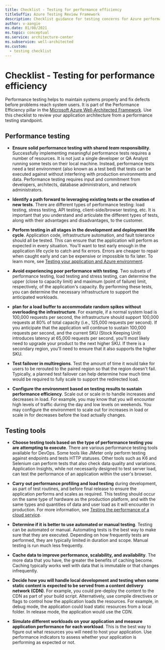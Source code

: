 ```yaml
---
title: Checklist - Testing for performance efficiency
titleSuffix: Azure Testing Review Framework
description: Checklist guidance for testing concerns for Azure performance efficiency.
author: v-aangie
ms.date: 01/08/2021
ms.topic: conceptual
ms.service: architecture-center
ms.subservice: well-architected
ms.custom:
  - testing checklist
---
```


# Checklist - Testing for performance efficiency

Performance testing helps to maintain systems properly and fix defects before problems reach system users. It is part of the Performance Efficiency pillar in the [Microsoft Azure Well-Architected Framework](../index.md). Use this checklist to review your application architecture from a performance testing standpoint.

## Performance testing

- **Ensure solid performance testing with shared *team* responsibility**. Successfully implementing meaningful performance tests requires a number of resources. It is not just a single developer or QA Analyst running some tests on their local machine. Instead, performance tests need a test environment (also known as a test bed) that tests can be executed against without interfering with production environments and data. Performance testing requires input and commitment from developers, architects, database administrators, and network administrators.

- **Identify a path forward to leveraging existing tests or the creation of new tests**. There are different types of performance testing: load testing, stress testing, API testing, client-side/browser testing, etc. It is important that you understand and articulate the different types of tests, along with their advantages and disadvantages, to the customer.

- **Perform testing in all stages in the development and deployment life cycle**.  Application code, infrastructure automation, and fault tolerance should all be tested. This can ensure that the application will perform as expected in every situation. You'll want to test early enough in the application life cycle to catch and fix errors. Errors are cheaper to repair when caught early and can be expensive or impossible to fix later. To learn more, see [Testing your application and Azure environment](/azure/architecture/framework/devops/release-engineering-testing).

- **Avoid experiencing poor performance with testing**. Two subsets of performance testing, load testing and stress testing, can determine the upper (close to capacity limit) and maximum (point of failure) limit, respectively, of the application's capacity. By performing these tests, you can determine the necessary infrastructure to support the anticipated workloads.

- **plan for a load buffer to accommodate random spikes without overloading the infrastructure**. For example, if a normal system load is 100,000 requests per second, the infrastructure should support 100,000 requests at 80% of total capacity (i.e., 125,000 requests per second). If you anticipate that the application will continue to sustain 100,000 requests per second, and the current SKU (Stock Keeping Unit) introduces latency at 65,000 requests per second, you'll most likely need to upgrade your product to the next higher SKU. If there is a secondary region, you'll need to ensure that it also supports the higher SKU.

- **Test failover in multiregions**. Test the amount of time it would take for users to be rerouted to the paired region so that the region doesn't fail. Typically, a planned test failover can help determine how much time would be required to fully scale to support the redirected load.

- **Configure the environment based on testing results to sustain performance efficiency**. Scale out or scale in to handle increases and decreases in load. For example, you may know that you will encounter high levels of traffic during the day and low levels on weekends. You may configure the environment to scale out for increases in load or scale in for decreases before the load actually changes.

## Testing tools

- **Choose testing tools based on the type of performance testing you are attempting to execute**. There are various performance testing tools available for DevOps. Some tools like JMeter only perform testing against endpoints and tests HTTP statuses. Other tools such as K6 and Selenium can perform tests that also check data quality and variations. Application Insights, while not necessarily designed to test server load, can test the performance of an application within the user's browser.

- **Carry out performance profiling and load testing** during development, as part of test routines, and before final release to ensure the application performs and scales as required. This testing should occur on the same type of hardware as the production platform, and with the same types and quantities of data and user load as it will encounter in production. For more information, see [Testing the performance of a cloud service](/azure/vs-azure-tools-performance-profiling-cloud-services).

- **Determine if it is better to use automated or manual testing**. Testing can be automated or manual. Automating tests is the best way to make sure that they are executed. Depending on how frequently tests are performed, they are typically limited in duration and scope. Manual testing is run much less frequently.

- **Cache data to improve performance, scalability, and availability**. The more data that you have, the greater the benefits of caching become. Caching typically works well with data that is immutable or that changes infrequently.

- **Decide how you will handle local development and testing when some static content is expected to be served from a content delivery network (CDN)**. For example, you could pre-deploy the content to the CDN as part of your build script. Alternatively, use compile directives or flags to control how the application loads the resources. For example, in debug mode, the application could load static resources from a local folder. In release mode, the application would use the CDN.

- **Simulate different workloads on your application and measure application performance for each workload**. This is the best way to figure out what resources you will need to host your application. Use performance indicators to assess whether your application is performing as expected or not.